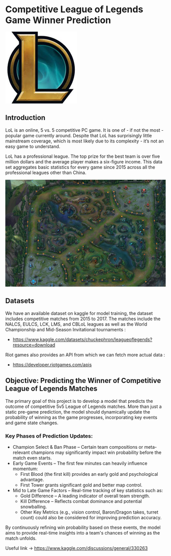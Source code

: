 # Competitive League of Legends Game Winner Prediction

![](data/images/icon.jpg)

## Introduction

LoL is an online, 5 vs. 5 competitive PC game. It is one of - if not the most - popular game currently around. Despite that LoL has surprisingly little mainstream coverage, which is most likely due to its complexity - it’s not an easy game to understand.

LoL has a professional league. The top prize for the best team is over five million dollars and the average player makes a six-figure income. This data set aggregates basic statistics for every game since 2015 across all the professional leagues other than China.

![](data/images/map.jpg)

## Datasets

We have an available dataset on kaggle for model training, the dataset includes competitive matches from 2015 to 2017. The matches include the NALCS, EULCS, LCK, LMS, and CBLoL leagues as well as the World Championship and Mid-Season Invitational tournaments :
- https://www.kaggle.com/datasets/chuckephron/leagueoflegends?resource=download

Riot games also provides an API from which we can fetch more actual data :
- https://developer.riotgames.com/apis

## Objective: Predicting the Winner of Competitive League of Legends Matches

The primary goal of this project is to develop a model that predicts the outcome of competitive 5v5 League of Legends matches. More than just a static pre-game prediction, the model should dynamically update the probability of winning as the game progresses, incorporating key events and game state changes.

### Key Phases of Prediction Updates:

- Champion Select & Ban Phase – Certain team compositions or meta-relevant champions may significantly impact win probability before the match even starts.
- Early Game Events – The first few minutes can heavily influence momentum:
  - First Blood (the first kill) provides an early gold and psychological advantage.
  - First Tower grants significant gold and better map control.
- Mid to Late Game Factors – Real-time tracking of key statistics such as:
  - Gold Difference – A leading indicator of overall team strength.
  - Kill Difference – Reflects combat dominance and potential snowballing.
  - Other Key Metrics (e.g., vision control, Baron/Dragon takes, turret count) could also be considered for improving prediction accuracy.

By continuously refining win probability based on these events, the model aims to provide real-time insights into a team's chances of winning as the match unfolds.

Useful link -> https://www.kaggle.com/discussions/general/330263
